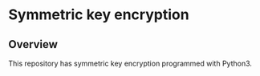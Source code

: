 # Symmetric key encryption
## Overview
This repository has symmetric key encryption programmed with Python3.



